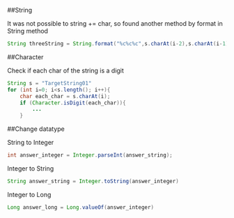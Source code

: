 ##String

It was not possible to string += char, so found another method by format in String method
```java
String threeString = String.format("%c%c%c",s.charAt(i-2),s.charAt(i-1),s.charAt(i)); // create string adding chars
```

##Character

Check if each char of the string is a digit
```java
String s = "TargetString01"
for (int i=0; i<s.length(); i++){
    char each_char = s.charAt(i);
    if (Character.isDigit(each_char)){
        ...
    }
```

##Change datatype

String to Integer
```java
int answer_integer = Integer.parseInt(answer_string);
```
Integer to String
```java
String answer_string = Integer.toString(answer_integer)
```
Integer to Long
```java
Long answer_long = Long.valueOf(answer_integer)
```